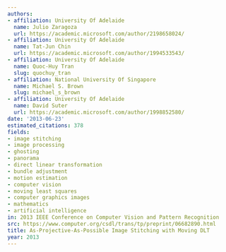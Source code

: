 ```yaml
---
authors:
- affiliation: University Of Adelaide
  name: Julio Zaragoza
  url: https://academic.microsoft.com/author/2198658024/
- affiliation: University Of Adelaide
  name: Tat-Jun Chin
  url: https://academic.microsoft.com/author/1994533543/
- affiliation: University Of Adelaide
  name: Quoc-Huy Tran
  slug: quochuy_tran
- affiliation: National University Of Singapore
  name: Michael S. Brown
  slug: michael_s_brown
- affiliation: University Of Adelaide
  name: David Suter
  url: https://academic.microsoft.com/author/1998852580/
date: '2013-06-23'
estimated_citations: 378
fields:
- image stitching
- image processing
- ghosting
- panorama
- direct linear transformation
- bundle adjustment
- motion estimation
- computer vision
- moving least squares
- computer graphics images
- mathematics
- artificial intelligence
in: 2013 IEEE Conference on Computer Vision and Pattern Recognition
src: https://www.computer.org/csdl/trans/tp/preprint/06682890.html
title: As-Projective-As-Possible Image Stitching with Moving DLT
year: 2013
---
```

